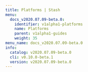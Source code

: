 ```yaml
---
title: Platforms | Stash
menu:
  docs_v2020.07.09-beta.0:
    identifier: v1alpha1-platforms
    name: Platforms
    parent: v1alpha1-guides
    weight: 35
menu_name: docs_v2020.07.09-beta.0
info:
  catalog: v2020.07.09-beta.0
  cli: v0.10.0-beta.1
  version: v2020.07.09-beta.0
---
```


